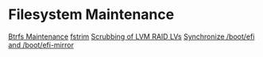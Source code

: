 # Filesystem Maintenance

[Btrfs Maintenance](btrfs_maintenance.sh)
[fstrim](fstrim.sh)
[Scrubbing of LVM RAID LVs](lvm_scrub.sh)
[Synchronize /boot/efi and /boot/efi-mirror](rsync_boot_efi.sh)
